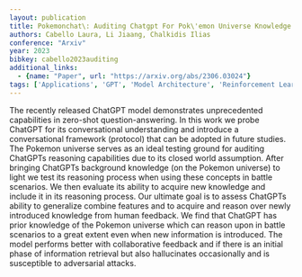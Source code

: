 ```yaml
---
layout: publication
title: Pokemonchat\: Auditing Chatgpt For Pok\'emon Universe Knowledge
authors: Cabello Laura, Li Jiaang, Chalkidis Ilias
conference: "Arxiv"
year: 2023
bibkey: cabello2023auditing
additional_links:
  - {name: "Paper", url: "https://arxiv.org/abs/2306.03024"}
tags: ['Applications', 'GPT', 'Model Architecture', 'Reinforcement Learning', 'Security', 'Tools']
---
```

The recently released ChatGPT model demonstrates unprecedented capabilities in zero-shot question-answering. In this work we probe ChatGPT for its conversational understanding and introduce a conversational framework (protocol) that can be adopted in future studies. The Pokemon universe serves as an ideal testing ground for auditing ChatGPTs reasoning capabilities due to its closed world assumption. After bringing ChatGPTs background knowledge (on the Pokemon universe) to light we test its reasoning process when using these concepts in battle scenarios. We then evaluate its ability to acquire new knowledge and include it in its reasoning process. Our ultimate goal is to assess ChatGPTs ability to generalize combine features and to acquire and reason over newly introduced knowledge from human feedback. We find that ChatGPT has prior knowledge of the Pokemon universe which can reason upon in battle scenarios to a great extent even when new information is introduced. The model performs better with collaborative feedback and if there is an initial phase of information retrieval but also hallucinates occasionally and is susceptible to adversarial attacks.
